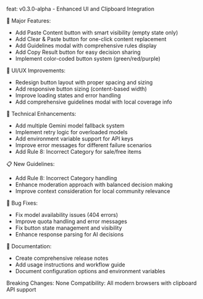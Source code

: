 feat: v0.3.0-alpha - Enhanced UI and Clipboard Integration

🚀 Major Features:
- Add Paste Content button with smart visibility (empty state only)
- Add Clear & Paste button for one-click content replacement
- Add Guidelines modal with comprehensive rules display
- Add Copy Result button for easy decision sharing
- Implement color-coded button system (green/red/purple)

🎨 UI/UX Improvements:
- Redesign button layout with proper spacing and sizing
- Add responsive button sizing (content-based width)
- Improve loading states and error handling
- Add comprehensive guidelines modal with local coverage info

🔧 Technical Enhancements:
- Add multiple Gemini model fallback system
- Implement retry logic for overloaded models
- Add environment variable support for API keys
- Improve error messages for different failure scenarios
- Add Rule 8: Incorrect Category for sale/free items

📋 New Guidelines:
- Add Rule 8: Incorrect Category handling
- Enhance moderation approach with balanced decision making
- Improve context consideration for local community relevance

🐛 Bug Fixes:
- Fix model availability issues (404 errors)
- Improve quota handling and error messages
- Fix button state management and visibility
- Enhance response parsing for AI decisions

📝 Documentation:
- Create comprehensive release notes
- Add usage instructions and workflow guide
- Document configuration options and environment variables

Breaking Changes: None
Compatibility: All modern browsers with clipboard API support 